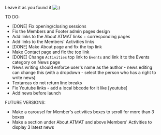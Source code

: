 Leave it as you found it ![:)](http://atmat.org.au/v3/upload/smile-onion.png)

TO DO:
- [DONE] Fix opening/closing sessions
- Fix the Members and Footer admin pages design
- Add links to the About ATMAT links + corresponding pages
- Add links to the Members' Activities links
- [DONE] Make About page and fix the top link
- Make Contact page and fix the top link
- [DONE] Change `Activities` top link to `Events` and link it to the Events category on News page
- News writing should enforce user's name as the author - news editing can change this (with a dropdown - select the person who has a right to write news)
- Textareas do not return line breaks
- Fix Youtube links - add a local bbcode for it like [youtube]
- Add news before launch

FUTURE VERSIONS:
- Make a carousel for Member's activities boxes to scroll for more than 3 boxes
- Make a section under About ATMAT and above Members' Activities to display 3 latest news
